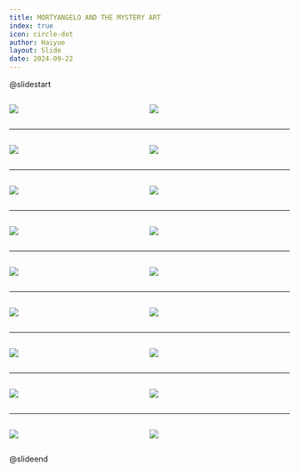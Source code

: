 ```yaml
---
title: MORTYANGELO AND THE MYSTERY ART
index: true
icon: circle-dot
author: Haiyue
layout: Slide
date: 2024-09-22
---
```

 
@slidestart

<div style="display:flex">
<div style="flex:1">

![](https://raw.githubusercontent.com/yclord/reading/refs/heads/master/english/Level-S/MORTYANGELO%20AND%20THE%20MYSTERY%20ART/001.webp)
</div>
<div style="flex:1">

![](https://raw.githubusercontent.com/yclord/reading/refs/heads/master/english/Level-S/MORTYANGELO%20AND%20THE%20MYSTERY%20ART/002.webp)
</div>
</div>

---

<div style="display:flex">
<div style="flex:1">

![](https://raw.githubusercontent.com/yclord/reading/refs/heads/master/english/Level-S/MORTYANGELO%20AND%20THE%20MYSTERY%20ART/003.webp)
</div>
<div style="flex:1">

![](https://raw.githubusercontent.com/yclord/reading/refs/heads/master/english/Level-S/MORTYANGELO%20AND%20THE%20MYSTERY%20ART/004.webp)
</div>
</div>

---

<div style="display:flex">
<div style="flex:1">

![](https://raw.githubusercontent.com/yclord/reading/refs/heads/master/english/Level-S/MORTYANGELO%20AND%20THE%20MYSTERY%20ART/005.webp)
</div>
<div style="flex:1">

![](https://raw.githubusercontent.com/yclord/reading/refs/heads/master/english/Level-S/MORTYANGELO%20AND%20THE%20MYSTERY%20ART/006.webp)
</div>
</div>

---

<div style="display:flex">
<div style="flex:1">

![](https://raw.githubusercontent.com/yclord/reading/refs/heads/master/english/Level-S/MORTYANGELO%20AND%20THE%20MYSTERY%20ART/007.webp)
</div>
<div style="flex:1">

![](https://raw.githubusercontent.com/yclord/reading/refs/heads/master/english/Level-S/MORTYANGELO%20AND%20THE%20MYSTERY%20ART/008.webp)
</div>
</div>

---

<div style="display:flex">
<div style="flex:1">

![](https://raw.githubusercontent.com/yclord/reading/refs/heads/master/english/Level-S/MORTYANGELO%20AND%20THE%20MYSTERY%20ART/009.webp)
</div>
<div style="flex:1">

![](https://raw.githubusercontent.com/yclord/reading/refs/heads/master/english/Level-S/MORTYANGELO%20AND%20THE%20MYSTERY%20ART/010.webp)
</div>
</div>

---

<div style="display:flex">
<div style="flex:1">

![](https://raw.githubusercontent.com/yclord/reading/refs/heads/master/english/Level-S/MORTYANGELO%20AND%20THE%20MYSTERY%20ART/011.webp)
</div>
<div style="flex:1">

![](https://raw.githubusercontent.com/yclord/reading/refs/heads/master/english/Level-S/MORTYANGELO%20AND%20THE%20MYSTERY%20ART/012.webp)
</div>
</div>

---

<div style="display:flex">
<div style="flex:1">

![](https://raw.githubusercontent.com/yclord/reading/refs/heads/master/english/Level-S/MORTYANGELO%20AND%20THE%20MYSTERY%20ART/013.webp)
</div>
<div style="flex:1">

![](https://raw.githubusercontent.com/yclord/reading/refs/heads/master/english/Level-S/MORTYANGELO%20AND%20THE%20MYSTERY%20ART/014.webp)
</div>
</div>

---

<div style="display:flex">
<div style="flex:1">

![](https://raw.githubusercontent.com/yclord/reading/refs/heads/master/english/Level-S/MORTYANGELO%20AND%20THE%20MYSTERY%20ART/015.webp)
</div>
<div style="flex:1">

![](https://raw.githubusercontent.com/yclord/reading/refs/heads/master/english/Level-S/MORTYANGELO%20AND%20THE%20MYSTERY%20ART/016.webp)
</div>
</div>

---

<div style="display:flex">
<div style="flex:1">

![](https://raw.githubusercontent.com/yclord/reading/refs/heads/master/english/Level-S/MORTYANGELO%20AND%20THE%20MYSTERY%20ART/017.webp)
</div>
<div style="flex:1">

![](https://raw.githubusercontent.com/yclord/reading/refs/heads/master/english/Level-S/MORTYANGELO%20AND%20THE%20MYSTERY%20ART/018.webp)
</div>
</div>

@slideend